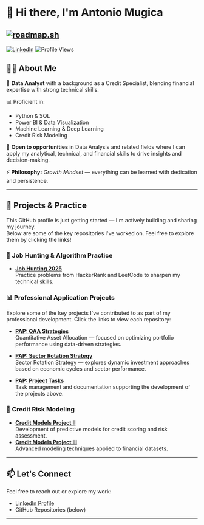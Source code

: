 # 👋 Hi there, I'm Antonio Mugica
[![roadmap.sh](https://roadmap.sh/card/wide/68705fc0dae46688ecf898ec?variant=dark&roadmaps=data-analyst%2Csql%2Cpython%2Cdata-engineer)](https://roadmap.sh)
---
[![LinkedIn](https://img.shields.io/badge/LinkedIn-0A66C2?style=for-the-badge&logo=linkedin&logoColor=white)](https://www.linkedin.com/in/juan-antonio-mugica/)
![Profile Views](https://komarev.com/ghpvc/?username=Antonio-IF&color=brightgreen)

## 🙋‍♂️ About Me

🎯 **Data Analyst** with a background as a Credit Specialist, blending financial expertise with strong technical skills.

📊 Proficient in:
- Python & SQL
- Power BI & Data Visualization
- Machine Learning & Deep Learning
- Credit Risk Modeling

💼 **Open to opportunities** in Data Analysis and related fields where I can apply my analytical, technical, and financial skills to drive insights and decision-making.

⚡ **Philosophy:** *Growth Mindset* — everything can be learned with dedication and persistence.

---

## 🔭 Projects & Practice

This GitHub profile is just getting started — I'm actively building and sharing my journey.  
Below are some of the key repositories I've worked on. Feel free to explore them by clicking the links!

### 💼 Job Hunting & Algorithm Practice
- **[Job Hunting 2025](https://github.com/Antonio-IF/Job_Hunting_2025)**  
  Practice problems from HackerRank and LeetCode to sharpen my technical skills.

### 📊 Professional Application Projects

Explore some of the key projects I've contributed to as part of my professional development. Click the links to view each repository:

- **[PAP: QAA Strategies](https://github.com/diegotita4/PAP-QAA_strategies)**  
  Quantitative Asset Allocation — focused on optimizing portfolio performance using data-driven strategies.

- **[PAP: Sector Rotation Strategy](https://github.com/diegotita4/PAP-ERS)**  
  Sector Rotation Strategy — explores dynamic investment approaches based on economic cycles and sector performance.

- **[PAP: Project Tasks](https://github.com/Antonio-IF/Professional-Application-Project-Tasks)**  
  Task management and documentation supporting the development of the projects above.
  
### 🧠 Credit Risk Modeling
- **[Credit Models Project II](https://github.com/Antonio-IF/MC_P2)**  
  Development of predictive models for credit scoring and risk assessment.
- **[Credit Models Project III](https://github.com/Antonio-IF/Project3CreditModels)**  
  Advanced modeling techniques applied to financial datasets.
---

## 📫 Let's Connect

Feel free to reach out or explore my work:
- [LinkedIn Profile](https://www.linkedin.com/in/juan-antonio-mugica/)
- GitHub Repositories (below)

---

